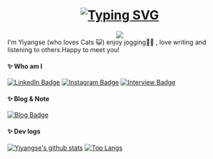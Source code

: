 <div align="center">
  <h1><a href="https://git.io/typing-svg"><img src="https://readme-typing-svg.herokuapp.com?font=Black+Han+Sans&size=30&pause=1000&random=false&width=435&lines=%EC%95%88%EB%85%95%ED%95%98%EC%84%B8%EC%9A%94!+%F0%9F%96%90" alt="Typing SVG" />
</a>
  </h1>
  <img src="https://capsule-render.vercel.app/api?type=venom&color=gradient&height=300&section=header&text=Happy&fontSize=90" />

</div>  I'm Yiyangse (who loves Cats 😺) enjoy jogging🏃‍♀️ , love writing and listening to others.Happy to meet you!

#### ✨ Who am I
[![LinkedIn Badge](https://img.shields.io/badge/-LinkedIn-92a8d1?logo=LinkedIn&logoColor=white&link=https://kr.linkedin.com/in/%EC%84%B8%EC%96%91-%EB%B0%95-5b4135303?trk=people_directory)](https://kr.linkedin.com/in/%EC%84%B8%EC%96%91-%EB%B0%95-5b4135303?trk=people_directory)
[![Instagram Badge](https://img.shields.io/badge/-Instagram-92a8d1?logo=instagram&logoColor=white&link=https://www.instagram.com/yiyangse)](https://www.instagram.com/yiyangse)
[![Interview Badge](https://img.shields.io/badge/-Interview-92a8d1?logo=kakao&logoColor=white&link=)]()

#### ✨ Blog & Note
[![Blog Badge](https://img.shields.io/badge/-Blog-92a8d1?logo=naver&logoColor=white&link=https://blog.naver.com/yiyangse)](https://blog.naver.com/yiyangse)

#### ✨ Dev logs
[![Yiyangse's github stats](https://github-readme-stats.vercel.app/api?username=Yiyangse&count_private=true&custom_title=Mumani's&nbsp;github&nbsp;👀&bg_color=30,92a8d1,f7cac9&title_color=fff&text_color=fff)](https://github.com/anuraghazra/github-readme-stats)
[![Top Langs](https://github-readme-stats.vercel.app/api/top-langs/?username=Yiyangse&layout=compact&custom_title=My&nbsp;Language&nbsp;⌨️&bg_color=30,f7cac9,92a8d1&title_color=fff&text_color=fff)](https://github.com/anuraghazra/github-readme-stats)

